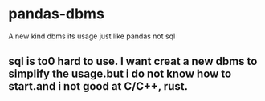 # pandas-dbms
A new kind dbms its usage just like pandas not sql

## sql is to0 hard to use. I want creat a new dbms to simplify the usage.but i do not know how to start.and i not good at C/C++, rust. 
